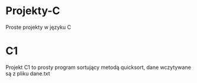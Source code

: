 # Projekty-C
Proste projekty w języku C

# C1
Projekt C1 to prosty program sortujący metodą quicksort, dane wczytywane są z pliku dane.txt
